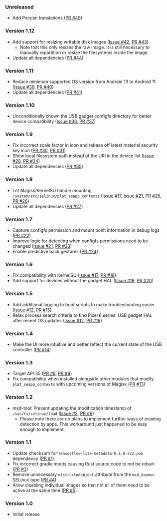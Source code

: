 <!--
    When adding new changelog entries, use [Issue #0] to link to issues and
    [PR #0] to link to pull requests. Then run:

        ./gradlew changelogUpdateLinks

    to update the actual links at the bottom of the file.
-->

### Unreleased

* Add Persian translations ([PR #49])

### Version 1.12

* Add support for resizing writable disk images ([Issue #42], [PR #43])
  * Note that this only resizes the raw image. It is still necessary to manually repartition or resize the filesystems inside the image.
* Update all dependencies ([PR #44])

### Version 1.11

* Reduce minimum supported OS version from Android 13 to Android 11 ([Issue #39], [PR #40])
* Update all dependencies ([PR #41])

### Version 1.10

* Unconditionally chown the USB gadget configfs directory for better device compatibility ([Issue #36], [PR #37])

### Version 1.9

* Fix incorrect scale factor in icon and rebase off latest material security key icon ([PR #30], [PR #31])
* Show local filesystem path instead of the URI in the device list ([Issue #28], [PR #34])
* Update all dependencies ([PR #35])

### Version 1.8

* Let Magisk/KernelSU handle mounting `/system/etc/selinux/plat_seapp_contexts` ([Issue #17], [Issue #21], [PR #25], [PR #26])
* Update all dependencies ([PR #27])

### Version 1.7

* Capture configfs permission and mount point information in debug logs ([PR #22])
* Improve logic for detecting when configfs permissions need to be changed ([Issue #21], [PR #23])
* Enable predictive back gestures ([PR #24])

### Version 1.6

* Fix compatibility with KernelSU ([Issue #17], [PR #18])
* Add support for devices without the gadget HAL ([Issue #19], [PR #20])

### Version 1.5

* Add additional logging to boot scripts to make troubleshooting easier ([Issue #12], [PR #15])
* Relax process search criteria to find Pixel 6 series' USB gadget HAL after recent OS updates ([Issue #12], [PR #16])

### Version 1.4

* Make the UI more intuitive and better reflect the current state of the USB controller ([PR #14])

### Version 1.3

* Target API 35 ([PR #8], [PR #9])
* Fix compatibility when installed alongside other modules that modify `plat_seapp_contexts` with upcoming versions of Magisk ([PR #13])

### Version 1.2

* msd-tool: Prevent updating the modification timestamp of `/sys/fs/selinux/load` ([Issue #2], [PR #6])
  * Please note there are no plans to implement further ways of evading detection by apps. This workaround just happened to be easy enough to implement.

### Version 1.1

* Update checksum for `tensorflow-lite-metadata-0.1.0-rc2.pom` dependency ([PR #1])
* Fix incorrect gradle inputs causing Rust source code to not be rebuilt ([PR #3])
* Remove unnecessary `mlstrustedobject` attribute from the `msd_daemon` SELinux type ([PR #4])
* Allow disabling individual images so that not all of them need to be active at the same time ([PR #5])

### Version 1.0

* Initial release

<!-- Do not manually edit the lines below. Use `./gradlew changelogUpdateLinks` to regenerate. -->
[Issue #2]: https://github.com/chenxiaolong/MSD/issues/2
[Issue #12]: https://github.com/chenxiaolong/MSD/issues/12
[Issue #17]: https://github.com/chenxiaolong/MSD/issues/17
[Issue #19]: https://github.com/chenxiaolong/MSD/issues/19
[Issue #21]: https://github.com/chenxiaolong/MSD/issues/21
[Issue #28]: https://github.com/chenxiaolong/MSD/issues/28
[Issue #36]: https://github.com/chenxiaolong/MSD/issues/36
[Issue #39]: https://github.com/chenxiaolong/MSD/issues/39
[Issue #42]: https://github.com/chenxiaolong/MSD/issues/42
[PR #1]: https://github.com/chenxiaolong/MSD/pull/1
[PR #3]: https://github.com/chenxiaolong/MSD/pull/3
[PR #4]: https://github.com/chenxiaolong/MSD/pull/4
[PR #5]: https://github.com/chenxiaolong/MSD/pull/5
[PR #6]: https://github.com/chenxiaolong/MSD/pull/6
[PR #8]: https://github.com/chenxiaolong/MSD/pull/8
[PR #9]: https://github.com/chenxiaolong/MSD/pull/9
[PR #13]: https://github.com/chenxiaolong/MSD/pull/13
[PR #14]: https://github.com/chenxiaolong/MSD/pull/14
[PR #15]: https://github.com/chenxiaolong/MSD/pull/15
[PR #16]: https://github.com/chenxiaolong/MSD/pull/16
[PR #18]: https://github.com/chenxiaolong/MSD/pull/18
[PR #20]: https://github.com/chenxiaolong/MSD/pull/20
[PR #22]: https://github.com/chenxiaolong/MSD/pull/22
[PR #23]: https://github.com/chenxiaolong/MSD/pull/23
[PR #24]: https://github.com/chenxiaolong/MSD/pull/24
[PR #25]: https://github.com/chenxiaolong/MSD/pull/25
[PR #26]: https://github.com/chenxiaolong/MSD/pull/26
[PR #27]: https://github.com/chenxiaolong/MSD/pull/27
[PR #30]: https://github.com/chenxiaolong/MSD/pull/30
[PR #31]: https://github.com/chenxiaolong/MSD/pull/31
[PR #34]: https://github.com/chenxiaolong/MSD/pull/34
[PR #35]: https://github.com/chenxiaolong/MSD/pull/35
[PR #37]: https://github.com/chenxiaolong/MSD/pull/37
[PR #40]: https://github.com/chenxiaolong/MSD/pull/40
[PR #41]: https://github.com/chenxiaolong/MSD/pull/41
[PR #43]: https://github.com/chenxiaolong/MSD/pull/43
[PR #44]: https://github.com/chenxiaolong/MSD/pull/44
[PR #49]: https://github.com/chenxiaolong/MSD/pull/49
